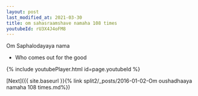 ```yaml
---
layout: post
last_modified_at: 2021-03-30
title: om sahasraamshave namaha 108 times
youtubeId: rU3X4J4oFM8
---
```

 
 
Om Saphalodayaya nama 
 
 -  Who comes out for the good 
 
  
 
  
 
 
 
 
 
 


{% include youtubePlayer.html id=page.youtubeId %}
 
[Next]({{ site.baseurl }}{% link  split2/_posts/2016-01-02-Om oushadhaaya namaha 108 times.md%})
 
